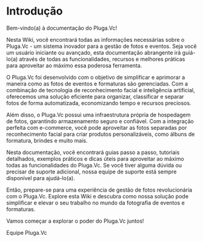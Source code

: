 # Introdução

Bem-vindo(a) à documentação do Pluga.Vc!

Nesta Wiki, você encontrará todas as informações necessárias sobre o Pluga.Vc - um sistema inovador para a gestão de fotos e eventos. Seja você um usuário iniciante ou avançado, esta documentação abrangente irá guiá-lo(a) através de todas as funcionalidades, recursos e melhores práticas para aproveitar ao máximo essa poderosa ferramenta.

O Pluga.Vc foi desenvolvido com o objetivo de simplificar e aprimorar a maneira como as fotos de eventos e formaturas são gerenciadas. Com a combinação de tecnologia de reconhecimento facial e inteligência artificial, oferecemos uma solução eficiente para organizar, classificar e separar fotos de forma automatizada, economizando tempo e recursos preciosos.

Além disso, o Pluga.Vc possui uma infraestrutura própria de hospedagem de fotos, garantindo armazenamento seguro e confiável. Com a integração perfeita com e-commerce, você pode aproveitar as fotos separadas por reconhecimento facial para criar produtos personalizáveis, como álbuns de formatura, brindes e muito mais.

Nesta documentação, você encontrará guias passo a passo, tutoriais detalhados, exemplos práticos e dicas úteis para aproveitar ao máximo todas as funcionalidades do Pluga.Vc. Se você tiver alguma dúvida ou precisar de suporte adicional, nossa equipe de suporte está sempre disponível para ajudá-lo(a).

Então, prepare-se para uma experiência de gestão de fotos revolucionária com o Pluga.Vc. Explore esta Wiki e descubra como nossa solução pode simplificar e elevar o seu trabalho no mundo da fotografia de eventos e formaturas.

Vamos começar a explorar o poder do Pluga.Vc juntos!

Equipe Pluga.Vc

